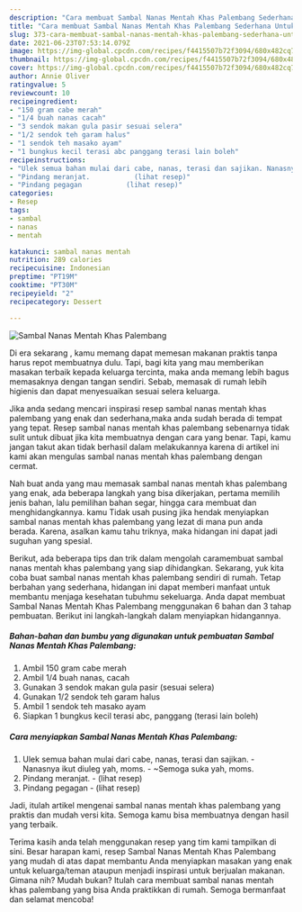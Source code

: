 ```yaml
---
description: "Cara membuat Sambal Nanas Mentah Khas Palembang Sederhana Untuk Jualan"
title: "Cara membuat Sambal Nanas Mentah Khas Palembang Sederhana Untuk Jualan"
slug: 373-cara-membuat-sambal-nanas-mentah-khas-palembang-sederhana-untuk-jualan
date: 2021-06-23T07:53:14.079Z
image: https://img-global.cpcdn.com/recipes/f4415507b72f3094/680x482cq70/sambal-nanas-mentah-khas-palembang-foto-resep-utama.jpg
thumbnail: https://img-global.cpcdn.com/recipes/f4415507b72f3094/680x482cq70/sambal-nanas-mentah-khas-palembang-foto-resep-utama.jpg
cover: https://img-global.cpcdn.com/recipes/f4415507b72f3094/680x482cq70/sambal-nanas-mentah-khas-palembang-foto-resep-utama.jpg
author: Annie Oliver
ratingvalue: 5
reviewcount: 10
recipeingredient:
- "150 gram cabe merah"
- "1/4 buah nanas cacah"
- "3 sendok makan gula pasir sesuai selera"
- "1/2 sendok teh garam halus"
- "1 sendok teh masako ayam"
- "1 bungkus kecil terasi abc panggang terasi lain boleh"
recipeinstructions:
- "Ulek semua bahan mulai dari cabe, nanas, terasi dan sajikan. Nanasnya ikut diuleg yah, moms. ~Semoga suka yah, moms."
- "Pindang meranjat.           (lihat resep)"
- "Pindang pegagan           (lihat resep)"
categories:
- Resep
tags:
- sambal
- nanas
- mentah

katakunci: sambal nanas mentah 
nutrition: 289 calories
recipecuisine: Indonesian
preptime: "PT19M"
cooktime: "PT30M"
recipeyield: "2"
recipecategory: Dessert

---
```



![Sambal Nanas Mentah Khas Palembang](https://img-global.cpcdn.com/recipes/f4415507b72f3094/680x482cq70/sambal-nanas-mentah-khas-palembang-foto-resep-utama.jpg)

Di era  sekarang , kamu memang dapat memesan makanan praktis tanpa harus repot membuatnya dulu. Tapi, bagi kita yang mau memberikan masakan terbaik kepada keluarga tercinta, maka anda memang lebih bagus memasaknya dengan tangan sendiri. Sebab, memasak di rumah lebih higienis dan dapat menyesuaikan sesuai selera keluarga.

Jika anda sedang mencari inspirasi resep sambal nanas mentah khas palembang yang enak dan sederhana,maka anda sudah berada di tempat yang tepat. Resep sambal nanas mentah khas palembang  sebenarnya tidak sulit untuk dibuat jika kita membuatnya dengan cara yang benar. Tapi, kamu jangan takut akan tidak berhasil dalam melakukannya 
karena di artikel ini kami akan mengulas sambal nanas mentah khas palembang dengan cermat.  



Nah buat anda yang mau memasak sambal nanas mentah khas palembang yang enak, ada beberapa langkah yang bisa dikerjakan, pertama memilih jenis bahan, lalu pemilihan bahan segar, hingga cara membuat dan menghidangkannya. kamu Tidak usah pusing jika hendak menyiapkan sambal nanas mentah khas palembang yang lezat di mana pun anda berada. Karena, asalkan kamu  tahu triknya, maka hidangan ini dapat jadi suguhan yang spesial.

Berikut, ada beberapa tips dan trik dalam mengolah caramembuat sambal nanas mentah khas palembang yang siap dihidangkan. Sekarang, yuk kita coba buat sambal nanas mentah khas palembang sendiri di rumah. Tetap berbahan yang sederhana, hidangan ini dapat memberi manfaat untuk membantu menjaga kesehatan tubuhmu sekeluarga. Anda dapat membuat Sambal Nanas Mentah Khas Palembang menggunakan 6 bahan dan 3 tahap pembuatan. Berikut ini langkah-langkah dalam menyiapkan hidangannya.

<!--inarticleads1-->

##### Bahan-bahan dan bumbu yang digunakan untuk pembuatan Sambal Nanas Mentah Khas Palembang:

1. Ambil 150 gram cabe merah
1. Ambil 1/4 buah nanas, cacah
1. Gunakan 3 sendok makan gula pasir (sesuai selera)
1. Gunakan 1/2 sendok teh garam halus
1. Ambil 1 sendok teh masako ayam
1. Siapkan 1 bungkus kecil terasi abc, panggang (terasi lain boleh)




<!--inarticleads2-->

##### Cara menyiapkan Sambal Nanas Mentah Khas Palembang:

1. Ulek semua bahan mulai dari cabe, nanas, terasi dan sajikan. - Nanasnya ikut diuleg yah, moms. - ~Semoga suka yah, moms.
1. Pindang meranjat. -           (lihat resep)
1. Pindang pegagan -           (lihat resep)




Jadi, itulah artikel mengenai  sambal nanas mentah khas palembang  yang praktis dan mudah versi kita. Semoga kamu bisa membuatnya dengan hasil yang terbaik. 

Terima kasih anda telah menggunakan resep yang tim kami tampilkan di sini. Besar harapan kami, resep  Sambal Nanas Mentah Khas Palembang yang mudah di atas dapat membantu Anda menyiapkan masakan yang enak untuk keluarga/teman ataupun menjadi inspirasi untuk berjualan makanan. Gimana nih? Mudah bukan? Itulah cara membuat sambal nanas mentah khas palembang yang bisa Anda praktikkan di rumah. Semoga bermanfaat dan selamat mencoba!

